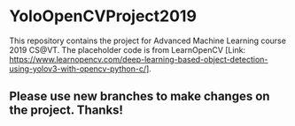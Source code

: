 # YoloOpenCVProject2019
This repository contains the project for Advanced Machine Learning course 2019 CS@VT. The placeholder code is from LearnOpenCV [Link: https://www.learnopencv.com/deep-learning-based-object-detection-using-yolov3-with-opencv-python-c/].

## Please use new branches to make changes on the project. Thanks!
